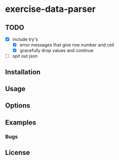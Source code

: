 # exercise-data-parser

## TODO

- [x] include try's
  - [x] error messages that give row number and cell
  - [x] gracefully drop values and continue
- [ ] spit out json

## Installation
## Usage
## Options
## Examples
### Bugs
## License
